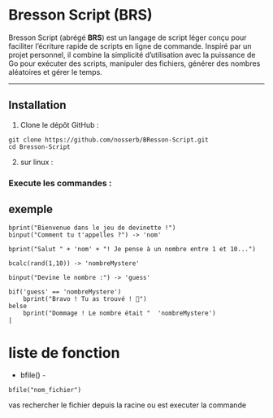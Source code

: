 # Bresson Script (BRS)

Bresson Script (abrégé **BRS**) est un langage de script léger conçu pour faciliter l’écriture rapide de scripts en ligne de commande. Inspiré par un projet personnel, il combine la simplicité d’utilisation avec la puissance de Go pour exécuter des scripts, manipuler des fichiers, générer des nombres aléatoires et gérer le temps.

---

## Installation

1. Clone le dépôt GitHub :

```
git clone https://github.com/nosserb/BResson-Script.git
cd Bresson-Script
```
2. sur linux :

### Execute les commandes :

## exemple
```
bprint("Bienvenue dans le jeu de devinette !")
binput("Comment tu t'appelles ?") -> 'nom'

bprint("Salut " + 'nom' + "! Je pense à un nombre entre 1 et 10...")

bcalc(rand(1,10)) -> 'nombreMystere'

binput("Devine le nombre :") -> 'guess'

bif('guess' == 'nombreMystere')
    bprint("Bravo ! Tu as trouvé ! 🎉")
belse
    bprint("Dommage ! Le nombre était "  'nombreMystere')
|
```

# liste de fonction

- bfile() -

```
bfile("nom_fichier")
```
vas rechercher le fichier depuis la racine ou est executer la commande